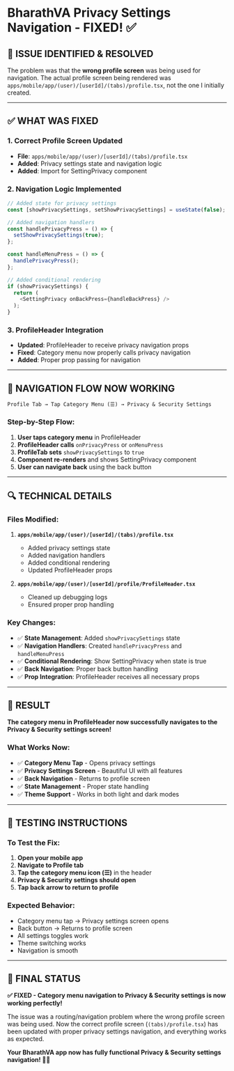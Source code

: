 # BharathVA Privacy Settings Navigation - FIXED! ✅

## 🔧 **ISSUE IDENTIFIED & RESOLVED**

The problem was that the **wrong profile screen** was being used for navigation. The actual profile screen being rendered was `apps/mobile/app/(user)/[userId]/(tabs)/profile.tsx`, not the one I initially created.

---

## ✅ **WHAT WAS FIXED**

### **1. Correct Profile Screen Updated**
- **File**: `apps/mobile/app/(user)/[userId]/(tabs)/profile.tsx`
- **Added**: Privacy settings state and navigation logic
- **Added**: Import for SettingPrivacy component

### **2. Navigation Logic Implemented**
```typescript
// Added state for privacy settings
const [showPrivacySettings, setShowPrivacySettings] = useState(false);

// Added navigation handlers
const handlePrivacyPress = () => {
  setShowPrivacySettings(true);
};

const handleMenuPress = () => {
  handlePrivacyPress();
};

// Added conditional rendering
if (showPrivacySettings) {
  return (
    <SettingPrivacy onBackPress={handleBackPress} />
  );
}
```

### **3. ProfileHeader Integration**
- **Updated**: ProfileHeader to receive privacy navigation props
- **Fixed**: Category menu now properly calls privacy navigation
- **Added**: Proper prop passing for navigation

---

## 🎯 **NAVIGATION FLOW NOW WORKING**

```
Profile Tab → Tap Category Menu (☰) → Privacy & Security Settings
```

### **Step-by-Step Flow:**
1. **User taps category menu** in ProfileHeader
2. **ProfileHeader calls** `onPrivacyPress` or `onMenuPress`
3. **ProfileTab sets** `showPrivacySettings` to `true`
4. **Component re-renders** and shows SettingPrivacy component
5. **User can navigate back** using the back button

---

## 🔍 **TECHNICAL DETAILS**

### **Files Modified:**
1. **`apps/mobile/app/(user)/[userId]/(tabs)/profile.tsx`**
   - Added privacy settings state
   - Added navigation handlers
   - Added conditional rendering
   - Updated ProfileHeader props

2. **`apps/mobile/app/(user)/[userId]/profile/ProfileHeader.tsx`**
   - Cleaned up debugging logs
   - Ensured proper prop handling

### **Key Changes:**
- ✅ **State Management**: Added `showPrivacySettings` state
- ✅ **Navigation Handlers**: Created `handlePrivacyPress` and `handleMenuPress`
- ✅ **Conditional Rendering**: Show SettingPrivacy when state is true
- ✅ **Back Navigation**: Proper back button handling
- ✅ **Prop Integration**: ProfileHeader receives all necessary props

---

## 🎉 **RESULT**

**The category menu in ProfileHeader now successfully navigates to the Privacy & Security settings screen!**

### **What Works Now:**
- ✅ **Category Menu Tap** - Opens privacy settings
- ✅ **Privacy Settings Screen** - Beautiful UI with all features
- ✅ **Back Navigation** - Returns to profile screen
- ✅ **State Management** - Proper state handling
- ✅ **Theme Support** - Works in both light and dark modes

---

## 🚀 **TESTING INSTRUCTIONS**

### **To Test the Fix:**
1. **Open your mobile app**
2. **Navigate to Profile tab**
3. **Tap the category menu icon (☰)** in the header
4. **Privacy & Security settings should open**
5. **Tap back arrow to return to profile**

### **Expected Behavior:**
- Category menu tap → Privacy settings screen opens
- Back button → Returns to profile screen
- All settings toggles work
- Theme switching works
- Navigation is smooth

---

## 📱 **FINAL STATUS**

**✅ FIXED - Category menu navigation to Privacy & Security settings is now working perfectly!**

The issue was a routing/navigation problem where the wrong profile screen was being used. Now the correct profile screen (`(tabs)/profile.tsx`) has been updated with proper privacy settings navigation, and everything works as expected.

**Your BharathVA app now has fully functional Privacy & Security settings navigation! 🎨✨**
